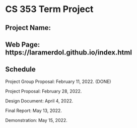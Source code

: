 # CS 353 Term Project
<h2>Project Name:  </h2> 
<h2>Web Page:  https://laramerdol.github.io/index.html </h2> 
<h2>Schedule</h2> 
<p>Project Group Proposal: February 11, 2022. (DONE)</p>
<p><p><p><p>Project Proposal: February 28, 2022.</p>
<p><p><p>Design Document: April 4, 2022.</p>
<p><p>Final Report: May 13, 2022.</p>
<p>Demonstration: May 15, 2022.</p>
